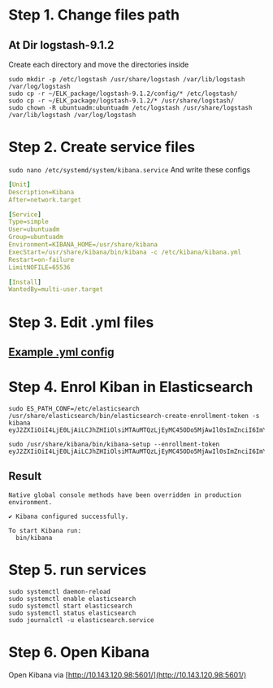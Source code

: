 # Step 1. Change files path
## At Dir logstash-9.1.2
Create each directory and move the directories inside
```
sudo mkdir -p /etc/logstash /usr/share/logstash /var/lib/logstash /var/log/logstash
sudo cp -r ~/ELK_package/logstash-9.1.2/config/* /etc/logstash/
sudo cp -r ~/ELK_package/logstash-9.1.2/* /usr/share/logstash/
sudo chown -R ubuntuadm:ubuntuadm /etc/logstash /usr/share/logstash /var/lib/logstash /var/log/logstash
```

# Step 2. Create service files
``` sudo nano /etc/systemd/system/kibana.service ```
And write these configs
```yaml
[Unit]
Description=Kibana
After=network.target

[Service]
Type=simple
User=ubuntuadm
Group=ubuntuadm
Environment=KIBANA_HOME=/usr/share/kibana
ExecStart=/usr/share/kibana/bin/kibana -c /etc/kibana/kibana.yml
Restart=on-failure
LimitNOFILE=65536

[Install]
WantedBy=multi-user.target
```
# Step 3. Edit .yml files
## [Example .yml config](https://github.com/12inNe/ELK-Installation/blob/main/POC/kibana.yml)

# Step 4. Enrol Kiban in Elasticsearch
```
sudo ES_PATH_CONF=/etc/elasticsearch /usr/share/elasticsearch/bin/elasticsearch-create-enrollment-token -s kibana
eyJ2ZXIiOiI4LjE0LjAiLCJhZHIiOlsiMTAuMTQzLjEyMC45ODo5MjAwIl0sImZnciI6ImY4MzBhMGY4NGI3NjEwZjYxZDA1YjhjNzZjMzcxYzM2ZDY3ZWFkNDI3YjRlNWJhZTU4YmJjOTJiOTJjMzAzNDMiLCJrZXkiOiJzd3NsNVpnQlc0SFhFRTJnckNIYTpCS0JJcm1JT0dLdjdZQ1lnSlJoSlF3In0=

sudo /usr/share/kibana/bin/kibana-setup --enrollment-token
eyJ2ZXIiOiI4LjE0LjAiLCJhZHIiOlsiMTAuMTQzLjEyMC45ODo5MjAwIl0sImZnciI6ImY4MzBhMGY4NGI3NjEwZjYxZDA1YjhjNzZjMzcxYzM2ZDY3ZWFkNDI3YjRlNWJhZTU4YmJjOTJiOTJjMzAzNDMiLCJrZXkiOiJzd3NsNVpnQlc0SFhFRTJnckNIYTpCS0JJcm1JT0dLdjdZQ1lnSlJoSlF3In0=
```
## Result
```
Native global console methods have been overridden in production environment.

✔ Kibana configured successfully.

To start Kibana run:
  bin/kibana
```
# Step 5. run services
```
sudo systemctl daemon-reload
sudo systemctl enable elasticsearch
sudo systemctl start elasticsearch
sudo systemctl status elasticsearch
sudo journalctl -u elasticsearch.service
```

# Step 6. Open Kibana
Open Kibana via [http://10.143.120.98:5601/](http://10.143.120.98:5601/)
